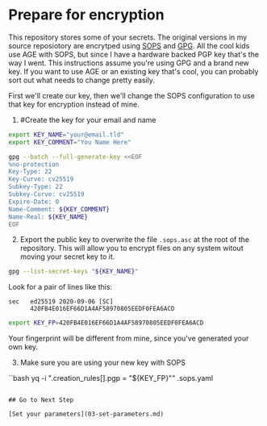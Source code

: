 # Prepare for encryption

This repository stores some of your secrets. The original versions in my source
reposiotory are encrytped using [SOPS](/mozilla/sops) and
[GPG](https://gnupg.org). All the cool kids use AGE with SOPS, but since I have
a hardware backed PGP key that's the way I went. This instructions assume
you're using GPG and a brand new key. If you want to use AGE or an existing key
that's cool, you can probably sort out what needs to change pretty easily.

First we'll create our key, then we'll change the SOPS configuration to use 
that key for encryption instead of mine.

1. #Create the key for your email and name

```bash
export KEY_NAME="your@email.tld"
export KEY_COMMENT="You Name Here"

gpg --batch --full-generate-key <<EOF
%no-protection
Key-Type: 22
Key-Curve: cv25519
Subkey-Type: 22
Subkey-Curve: cv25519
Expire-Date: 0
Name-Comment: ${KEY_COMMENT}
Name-Real: ${KEY_NAME}
EOF
```

2. Export the public key to overwrite the file `.sops.asc` at the root of the
   repository. This will allow you to encrypt files on any system witout moving
   your secret key to it.

```bash
gpg --list-secret-keys "${KEY_NAME}"
```

Look for a pair of lines like this:

```
sec   ed25519 2020-09-06 [SC]
      420FB4E016EF66D1A4AF58970805EEDF0FEA6ACD
```

```bash
export KEY_FP=420FB4E016EF66D1A4AF58970805EEDF0FEA6ACD
```

Your fingerprint will be different from mine, since you've generated your own
key.

3. Make sure you are using your new key with SOPS

``bash
yq -i ".creation_rules[].pgp = \"${KEY_FP}\"" .sops.yaml
```

## Go to Next Step

[Set your parameters](03-set-parameters.md)
